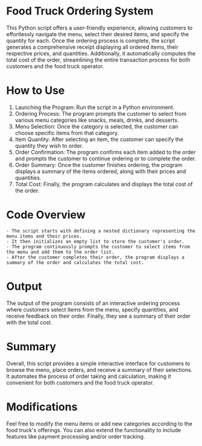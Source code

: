 # Food Truck Ordering System

This Python script offers a user-friendly experience, allowing customers to effortlessly navigate the menu, select their desired items, and specify the quantity for each. Once the ordering process is complete, the script generates a comprehensive receipt displaying all ordered items, their respective prices, and quantities. Additionally, it automatically computes the total cost of the order, streamlining the entire transaction process for both customers and the food truck operator.

# How to Use
1. Launching the Program: Run the script in a Python environment.
2. Ordering Process: The program prompts the customer to select from various menu categories like snacks, meals, drinks, and desserts.
3. Menu Selection: Once the category is selected, the customer can choose specific items from that category.
4. Item Quantity: After selecting an item, the customer can specify the quantity they wish to order.
5. Order Confirmation: The program confirms each item added to the order and prompts the customer to continue ordering or to complete the order.
6. Order Summary: Once the customer finishes ordering, the program displays a summary of the items ordered, along with their prices and quantities.
7. Total Cost: Finally, the program calculates and displays the total cost of the order.

# Code Overview
    - The script starts with defining a nested dictionary representing the menu items and their prices.
    - It then initializes an empty list to store the customer's order.
    - The program continuously prompts the customer to select items from the menu and add them to the order list.
    - After the customer completes their order, the program displays a summary of the order and calculates the total cost.

# Output

The output of the program consists of an interactive ordering process where customers select items from the menu, specify quantities, and receive feedback on their order. Finally, they see a summary of their order with the total cost.

# Summary

Overall, this script provides a simple interactive interface for customers to browse the menu, place orders, and receive a summary of their selections. It automates the process of order taking and calculation, making it convenient for both customers and the food truck operator.

# Modifications

Feel free to modify the menu items or add new categories according to the food truck's offerings. You can also extend the functionality to include features like payment processing and/or order tracking.
